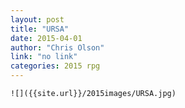```yaml
---
layout: post
title: "URSA"
date: 2015-04-01
author: "Chris Olson"
link: "no link"
categories: 2015 rpg
---
```

```
![]({{site.url}}/2015images/URSA.jpg)
```

